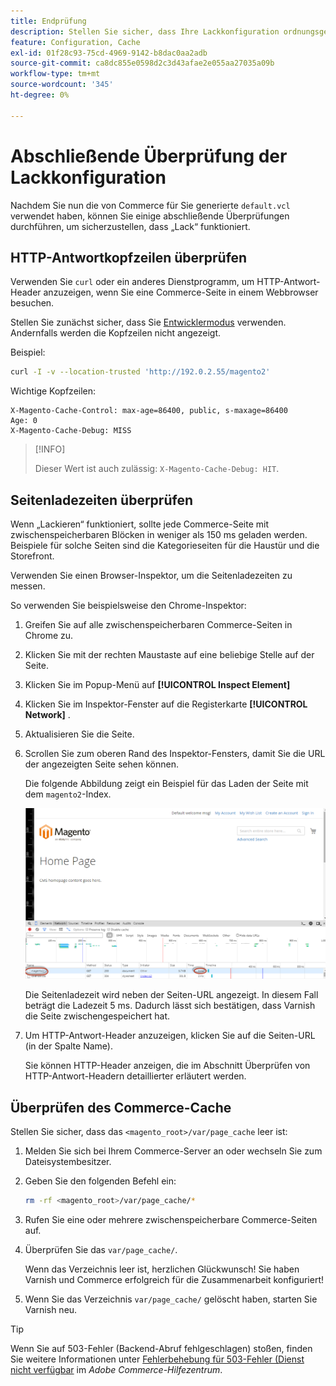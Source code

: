 ```yaml
---
title: Endprüfung
description: Stellen Sie sicher, dass Ihre Lackkonfiguration ordnungsgemäß für die Verwendung mit dem Adobe Commerce-Programm eingerichtet ist.
feature: Configuration, Cache
exl-id: 01f28c93-75cd-4969-9142-b8dac0aa2adb
source-git-commit: ca8dc855e0598d2c3d43afae2e055aa27035a09b
workflow-type: tm+mt
source-wordcount: '345'
ht-degree: 0%

---
```


# Abschließende Überprüfung der Lackkonfiguration

Nachdem Sie nun die von Commerce für Sie generierte `default.vcl` verwendet haben, können Sie einige abschließende Überprüfungen durchführen, um sicherzustellen, dass „Lack“ funktioniert.

## HTTP-Antwortkopfzeilen überprüfen

Verwenden Sie `curl` oder ein anderes Dienstprogramm, um HTTP-Antwort-Header anzuzeigen, wenn Sie eine Commerce-Seite in einem Webbrowser besuchen.

Stellen Sie zunächst sicher, dass Sie [Entwicklermodus](../cli/set-mode.md#change-to-developer-mode) verwenden. Andernfalls werden die Kopfzeilen nicht angezeigt.

Beispiel:

```bash
curl -I -v --location-trusted 'http://192.0.2.55/magento2'
```

Wichtige Kopfzeilen:

```
X-Magento-Cache-Control: max-age=86400, public, s-maxage=86400
Age: 0
X-Magento-Cache-Debug: MISS
```

>[!INFO]
>
>Dieser Wert ist auch zulässig: `X-Magento-Cache-Debug: HIT`.

## Seitenladezeiten überprüfen

Wenn „Lackieren“ funktioniert, sollte jede Commerce-Seite mit zwischenspeicherbaren Blöcken in weniger als 150 ms geladen werden. Beispiele für solche Seiten sind die Kategorieseiten für die Haustür und die Storefront.

Verwenden Sie einen Browser-Inspektor, um die Seitenladezeiten zu messen.

So verwenden Sie beispielsweise den Chrome-Inspektor:

1. Greifen Sie auf alle zwischenspeicherbaren Commerce-Seiten in Chrome zu.
1. Klicken Sie mit der rechten Maustaste auf eine beliebige Stelle auf der Seite.
1. Klicken Sie im Popup-Menü auf **[!UICONTROL Inspect Element]**
1. Klicken Sie im Inspektor-Fenster auf die Registerkarte **[!UICONTROL Network]** .
1. Aktualisieren Sie die Seite.
1. Scrollen Sie zum oberen Rand des Inspektor-Fensters, damit Sie die URL der angezeigten Seite sehen können.

   Die folgende Abbildung zeigt ein Beispiel für das Laden der Seite mit dem `magento2`-Index.

   ![Klicken Sie auf die Seite, die Sie anzeigen](../../assets/configuration/varnish-inspector.png)

   Die Seitenladezeit wird neben der Seiten-URL angezeigt. In diesem Fall beträgt die Ladezeit 5 ms. Dadurch lässt sich bestätigen, dass Varnish die Seite zwischengespeichert hat.

1. Um HTTP-Antwort-Header anzuzeigen, klicken Sie auf die Seiten-URL (in der Spalte Name).

   Sie können HTTP-Header anzeigen, die im Abschnitt Überprüfen von HTTP-Antwort-Headern detaillierter erläutert werden.

## Überprüfen des Commerce-Cache

Stellen Sie sicher, dass das `<magento_root>/var/page_cache` leer ist:

1. Melden Sie sich bei Ihrem Commerce-Server an oder wechseln Sie zum Dateisystembesitzer.
1. Geben Sie den folgenden Befehl ein:

   ```bash
   rm -rf <magento_root>/var/page_cache/*
   ```

1. Rufen Sie eine oder mehrere zwischenspeicherbare Commerce-Seiten auf.
1. Überprüfen Sie das `var/page_cache/`.

   Wenn das Verzeichnis leer ist, herzlichen Glückwunsch! Sie haben Varnish und Commerce erfolgreich für die Zusammenarbeit konfiguriert!

1. Wenn Sie das Verzeichnis `var/page_cache/` gelöscht haben, starten Sie Varnish neu.

>[!TIP]
>
>Wenn Sie auf 503-Fehler (Backend-Abruf fehlgeschlagen) stoßen, finden Sie weitere Informationen unter [Fehlerbehebung für 503-Fehler (Dienst nicht verfügbar](https://experienceleague.adobe.com/docs/commerce-knowledge-base/kb/troubleshooting/miscellaneous/troubleshooting-503-errors.html) im _Adobe Commerce-Hilfezentrum_.
